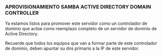 ### APROVISIONAMIENTO SAMBA ACTIVE DIRECTORY DOMAIN CONTROLLER ###

Ya estamos listos para promover este servidor como un controlador de dominio que actúe como reemplazo completo de un servidor de dominio de Active Directory.

Recuerde que todos los equipos que van a formar parte de este controlador de dominio, deben apuntar su dns primario a la IP de este servidor.
